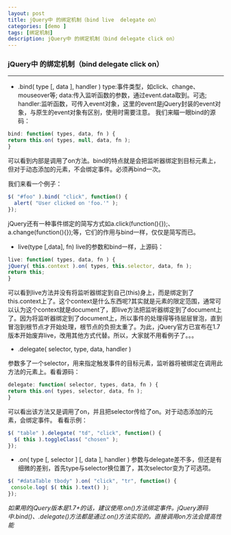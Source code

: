 ```yaml
---
layout: post
title: jQuery中 的绑定机制（bind live  delegate on）
categories: [demo ]
tags: [绑定机制]
description: jQuery中 的绑定机制（bind delegate click on）
---
```


### jQuery中 的绑定机制（bind delegate click on）


---

- .bind( type [, data ], handler )
 type:事件类型，如click、change、mouseover等;
data:传入监听函数的参数，通过event.data取到。可选;
handler:监听函数，可传入event对象，这里的event是jQuery封装的event对象，与原生的event对象有区别，使用时需要注意。
我们来瞄一眼bind的源码：
```js
bind: function( types, data, fn ) {
return this.on( types, null, data, fn );
}
```
可以看到内部是调用了on方法。bind的特点就是会把监听器绑定到目标元素上，但对于动态添加的元素，不会绑定事件。必须再bind一次。

我们来看一个例子：
```javascript
$( "#foo" ).bind( "click", function() {
  alert( "User clicked on 'foo.'" );
});
```
jQuery还有一种事件绑定的简写方式如a.click(function(){});、a.change(function(){});等，它们的作用与bind一样，仅仅是简写而已。

 - live(type [,data], fn)
live的参数和bind一样，上源码：

```js
live: function( types, data, fn ) {
jQuery( this.context ).on( types, this.selector, data, fn );
return this;
}
```

可以看到live方法并没有将监听器绑定到自己(this)身上，而是绑定到了this.context上了。这个context是什么东西呢?其实就是元素的限定范围，通常可以认为这个context就是document了，即live方法把监听器绑定到了document上了。因为将监听器绑定到了document上，所以事件的处理得等待层层冒泡，直到冒泡到根节点才开始处理，根节点的负担太重了。为此，jQuery官方已宣布在1.7版本开始废弃live，改用其他方式代替。所以，大家就不用看例子了。。。

 - .delegate( selector, type, data, handler )
 
 参数多了一个selector，用来指定触发事件的目标元素，监听器将被绑定在调用此方法的元素上。看看源码：

```js
delegate: function( selector, types, data, fn ) {
return this.on( types, selector, data, fn );
}
```

可以看出该方法又是调用了on，并且把selector传给了on。对于动态添加的元素，会绑定事件。
看看示例：

```javascript
$( "table" ).delegate( "td", "click", function() {
  $( this ).toggleClass( "chosen" );
});
```

 - .on( type [, selector ] [, data ], handler )
 参数与delegate差不多，但还是有细微的差别，首先type与selector换位置了，其次selector变为了可选项。
 
 ```javascript
$( "#dataTable tbody" ).on( "click", "tr", function() {
  console.log( $( this ).text() );
});
```


*如果用的jQuery版本是1.7+的话，建议使用.on()方法绑定事件。jQuery源码中.bind()、.delegate()方法都是通过.on()方法实现的。直接调用on方法会提高性能*





